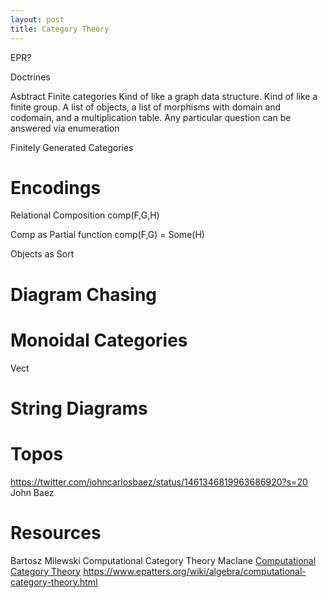 ```yaml
---
layout: post
title: Category Theory
---
```


EPR?


Doctrines

Asbtract Finite categories
Kind of like a graph data structure. 
Kind of like a finite group.
A list of objects, a list of morphisms with domain and codomain, and a multiplication table.
Any particular question can be answered via enumeration

Finitely Generated Categories


# Encodings
Relational Composition
comp(F,G,H)

Comp as Partial function
comp(F,G) = Some(H)

Objects as Sort

# Diagram Chasing


# Monoidal Categories
Vect



# String Diagrams


# Topos

https://twitter.com/johncarlosbaez/status/1461346819963686920?s=20 John Baez

# Resources

Bartosz Milewski
Computational Category Theory
Maclane
[Computational Category Theory](https://www.cs.man.ac.uk/~david/categories/book/book.pdf)
https://www.epatters.org/wiki/algebra/computational-category-theory.html